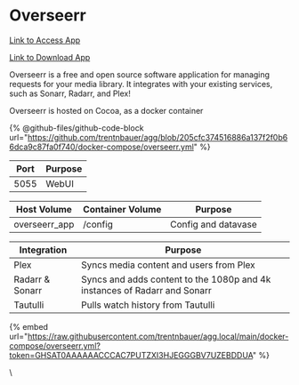 # Overseerr

[Link to Access App](https://request.xfgn.dev)

[Link to Download App](https://github.com/sct/overseerr)

Overseerr is a free and open source software application for managing requests for your media library. It integrates with your existing services, such as Sonarr, Radarr, and Plex!

Overseerr is hosted on Cocoa, as a docker container

{% @github-files/github-code-block url="https://github.com/trentnbauer/agg/blob/205cfc374516886a137f2f0b66dca9c87fa0f740/docker-compose/overseerr.yml" %}

| **Port** | **Purpose** |
| -------- | ----------- |
| 5055     | WebUI       |

| **Host Volume** | **Container Volume** | **Purpose**         |
| --------------- | -------------------- | ------------------- |
| overseerr\_app  | /config              | Config and datavase |

| **Integration** | **Purpose**                                                               |
| --------------- | ------------------------------------------------------------------------- |
| Plex            | Syncs media content and users from Plex                                   |
| Radarr & Sonarr | Syncs and adds content to the 1080p and 4k instances of Radarr and Sonarr |
| Tautulli        | Pulls watch history from Tautulli                                         |

{% embed url="https://raw.githubusercontent.com/trentnbauer/agg.local/main/docker-compose/overseerr.yml?token=GHSAT0AAAAAACCCAC7PUTZXI3HJEGGGBV7UZEBDDUA" %}

\
